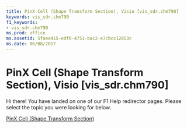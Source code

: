 ```yaml
---
title: PinX Cell (Shape Transform Section), Visio [vis_sdr.chm790]
keywords: vis_sdr.chm790
f1_keywords:
- vis_sdr.chm790
ms.prod: office
ms.assetid: 5faea415-edf0-4751-bac2-e7cbcc12853c
ms.date: 06/08/2017
---
```



# PinX Cell (Shape Transform Section), Visio [vis_sdr.chm790]

Hi there! You have landed on one of our F1 Help redirector pages. Please select the topic you were looking for below.

[PinX Cell (Shape Transform Section)](http://msdn.microsoft.com/library/dd88fb8d-3ec3-476a-870d-6642b191496f%28Office.15%29.aspx)

